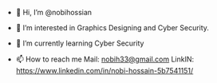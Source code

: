 - 👋 Hi, I’m @nobihossian
- 👀 I’m interested in Graphics Designing and Cyber Security.
- 🌱 I’m currently learning  Cyber Security
 
- 📫 How to reach me Mail: nobih33@gmail.com LinkIN: https://www.linkedin.com/in/nobi-hossain-5b7541151/

<!---
nobihossian/nobihossian is a ✨ special ✨ repository because its `README.md` (this file) appears on your GitHub profile.
You can click the Preview link to take a look at your changes.
--->
